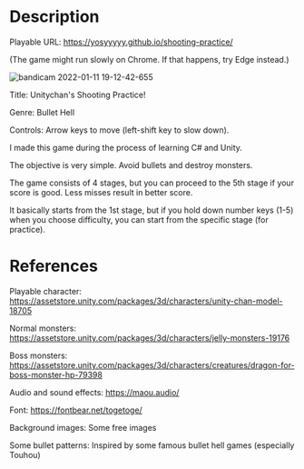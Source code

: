 # Description
Playable URL: https://yosyyyyy.github.io/shooting-practice/

(The game might run slowly on Chrome. If that happens, try Edge instead.)

![bandicam 2022-01-11 19-12-42-655](https://user-images.githubusercontent.com/94620808/148924034-29f66fa0-a342-4da9-9046-02e64e524c1d.jpg)

Title: Unitychan's Shooting Practice!

Genre: Bullet Hell

Controls: Arrow keys to move (left-shift key to slow down).

I made this game during the process of learning C# and Unity.

The objective is very simple. Avoid bullets and destroy monsters.

The game consists of 4 stages, but you can proceed to the 5th stage if your score is good. Less misses result in better score.

It basically starts from the 1st stage, but if you hold down number keys (1-5) when you choose difficulty, you can start from the specific stage (for practice).

# References
Playable character: https://assetstore.unity.com/packages/3d/characters/unity-chan-model-18705

Normal monsters: https://assetstore.unity.com/packages/3d/characters/jelly-monsters-19176

Boss monsters: https://assetstore.unity.com/packages/3d/characters/creatures/dragon-for-boss-monster-hp-79398

Audio and sound effects: https://maou.audio/

Font: https://fontbear.net/togetoge/

Background images: Some free images

Some bullet patterns: Inspired by some famous bullet hell games (especially Touhou)
